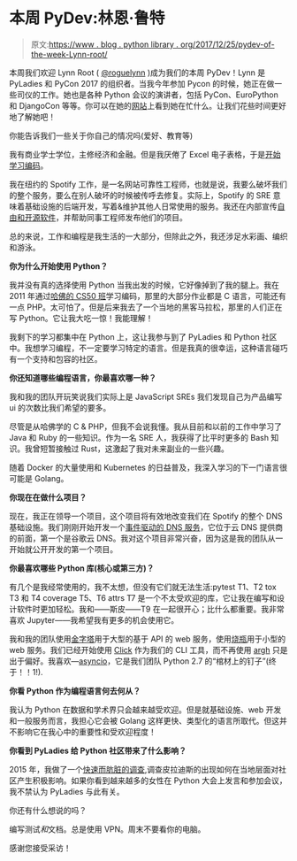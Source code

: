 # 本周 PyDev:林恩·鲁特

> 原文:[https://www . blog . python library . org/2017/12/25/pydev-of-the-week-Lynn-root/](https://www.blog.pythonlibrary.org/2017/12/25/pydev-of-the-week-lynn-root/)

本周我们欢迎 Lynn Root ( [@roguelynn](https://twitter.com/roguelynn) )成为我们的本周 PyDev！Lynn 是 PyLadies 和 PyCon 2017 的组织者。当我今年参加 Pycon 的时候，她正在做一些司仪的工作。她也是各种 Python 会议的演讲者，包括 PyCon、EuroPython 和 DjangoCon 等等。你可以在她的[网站](http://www.roguelynn.com)上看到她在忙什么。让我们花些时间更好地了解她吧！

你能告诉我们一些关于你自己的情况吗(爱好、教育等)

我有商业学士学位，主修经济和金融。但是我厌倦了 Excel 电子表格，于是[开始学习编码](http://www.roguelynn.com/words/my-path-into-engineering/)。

我在纽约的 Spotify 工作，是一名网站可靠性工程师，也就是说，我要么破坏我们的整个服务，要么在别人破坏的时候被传呼去修复。实际上，Spotify 的 SRE 意味着基础设施的后端开发，写着&维护其他人日常使用的服务。我还在内部宣传[自由和开源软件](https://spotify.github.io/)，并帮助同事工程师发布他们的项目。

总的来说，工作和编程是我生活的一大部分，但除此之外，我还涉足水彩画、编织和游泳。

**你为什么开始使用 Python？**

我并没有真的选择使用 Python 当我出发的时候，它好像掉到了我的腿上。我在 2011 年通过[哈佛的 CS50 班](https://cs50.harvard.edu/)学习编码，那里的大部分作业都是 C 语言，可能还有一点 PHP。太可怕了。但是后来我去了一个当地的黑客马拉松，那里的人们正在写 Python。它让我大吃一惊！我能理解！

我剩下的学习都集中在 Python 上，这让我参与到了 PyLadies 和 Python 社区中。我想学习编程，不一定要学习特定的语言。但是我真的很幸运，这种语言碰巧有一个支持和包容的社区。

**你还知道哪些编程语言，你最喜欢哪一种？**

我和我的团队开玩笑说我们实际上是 JavaScript SREs 我们发现自己为产品编写 ui 的次数比我们希望的要多。

尽管是从哈佛学的 C & PHP，但我不会说我懂。我从目前和以前的工作中学习了 Java 和 Ruby 的一些知识。作为一名 SRE 人，我获得了比平时更多的 Bash 知识。我曾短暂接触过 Rust，这激起了我对未来副业的一些兴趣。

随着 Docker 的大量使用和 Kubernetes 的日益普及，我深入学习的下一门语言很可能是 Golang。

**你现在在做什么项目？**

现在，我正在领导一个项目，这个项目将有效地改变我们在 Spotify 的整个 DNS 基础设施。我们刚刚开始开发一个[事件驱动的 DNS 服务](https://github.com/spotify/gordon)，它位于云 DNS 提供商的前面，第一个是谷歌云 DNS。我对这个项目非常兴奋，因为这是我的团队从一开始就公开开发的第一个项目。

**你最喜欢哪些 Python 库(核心或第三方)？**

有几个是我经常使用的，我不太想，但没有它们就无法生活:pytest T1、T2 tox T3 和 T4 coverage T5、T6 attrs T7 是一个不太受欢迎的库，它让我在编写和设计软件时更加轻松。我和——斯皮——T9 在一起很开心；比什么都重要。我非常喜欢 Jupyter——我希望我有更多的机会使用它。

我和我的团队使用[金字塔](https://trypyramid.com/)用于大型的基于 API 的 web 服务，使用[烧瓶](http://flask.pocoo.org/)用于小型的 web 服务。我们已经开始使用 [Click](http://click.pocoo.org/) 作为我们的 CLI 工具，而不再使用 [argh](http://argh.readthedocs.io/en/latest/) 只是出于偏好。我喜欢—[asyncio](https://docs.python.org/3/library/asyncio.html)，它是我们团队 Python 2.7 的“棺材上的钉子”(终于！！1!).

**你看 Python 作为编程语言何去何从？**

我认为 Python 在数据和学术界只会越来越受欢迎。但是就基础设施、web 开发和一般服务而言，我担心它会被 Golang 这样更快、类型化的语言所取代。但这并不影响它在我心中的重要性和受欢迎程度！

**你看到 PyLadies 给 Python 社区带来了什么影响？**

2015 年，我做了一个[快速而肮脏的调查](http://www.roguelynn.com/words/were-not-done-yet/),调查皮拉迪斯的出现如何在当地层面对社区产生积极影响。如果你看到越来越多的女性在 Python 大会上发言和参加会议，我不禁认为 PyLadies 与此有关。

你还有什么想说的吗？

编写测试*和*文档。总是使用 VPN。周末不要看你的电脑。

感谢您接受采访！
